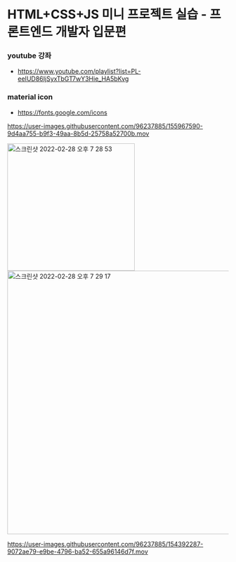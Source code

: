# HTML+CSS+JS 미니 프로젝트 실습 - 프론트엔드 개발자 입문편

### youtube 강좌 
- https://www.youtube.com/playlist?list=PL-eeIUD86IjSyxTbGT7wY3Hie_HA5bKvg

### material icon
- https://fonts.google.com/icons





https://user-images.githubusercontent.com/96237885/155967590-9d4aa755-b9f3-49aa-8b5d-25758a52700b.mov



<img width="290" alt="스크린샷 2022-02-28 오후 7 28 53" src="https://user-images.githubusercontent.com/96237885/155967560-c609046b-55c1-4a71-b6b6-153341c123c4.png">

<img width="600" alt="스크린샷 2022-02-28 오후 7 29 17" src="https://user-images.githubusercontent.com/96237885/155967529-bd01d8c9-8b5d-4f43-8632-61c0465ceb4b.png">

https://user-images.githubusercontent.com/96237885/154392287-9072ae79-e9be-4796-ba52-655a96146d7f.mov


